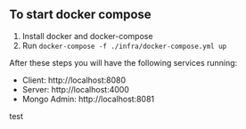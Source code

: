 ## To start docker compose

1. Install docker and docker-compose
2. Run `docker-compose -f ./infra/docker-compose.yml up`

After these steps you will have the following services running:

- Client: http://localhost:8080
- Server: http://localhost:4000
- Mongo Admin: http://localhost:8081

test
